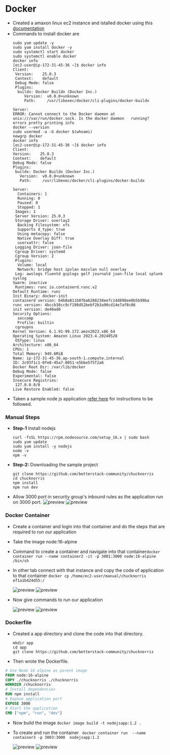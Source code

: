 # Docker
* Created a amaxon linux ec2 instance and istalled docker using this [documentation](https://medium.com/@srijaanaparthy/step-by-step-guide-to-install-docker-on-amazon-linux-machine-in-aws-a690bf44b5fe)
* Commands to install docker are
  ```
  sudo yum update -y
  sudo yum install docker -y
  sudo systemctl start docker
  sudo systemctl enable docker
  docker info
  [ec2-user@ip-172-31-45-36 ~]$ docker info
  Client:
   Version:    25.0.3
   Context:    default
   Debug Mode: false
   Plugins:
    buildx: Docker Buildx (Docker Inc.)
       Version:  v0.0.0+unknown
       Path:     /usr/libexec/docker/cli-plugins/docker-buildx

  Server:
  ERROR: Cannot connect to the Docker daemon at unix:///var/run/docker.sock. Is the docker daemon   running?
  errors pretty printing info
  docker --version
  sudo usermod -a -G docker $(whoami)
  newgrp docker
  docker info
  [ec2-user@ip-172-31-45-36 ~]$ docker info
  Client:
  Version:    25.0.3
  Context:    default
  Debug Mode: false
  Plugins:
   buildx: Docker Buildx (Docker Inc.)
     Version:  v0.0.0+unknown
     Path:     /usr/libexec/docker/cli-plugins/docker-buildx
 
  Server:
    Containers: 1
    Running: 0
    Paused: 0
    Stopped: 1
   Images: 1
   Server Version: 25.0.3
   Storage Driver: overlay2
    Backing Filesystem: xfs
    Supports d_type: true
    Using metacopy: false
    Native Overlay Diff: true
    userxattr: false
   Logging Driver: json-file
   Cgroup Driver: systemd
   Cgroup Version: 2
   Plugins:
    Volume: local
    Network: bridge host ipvlan macvlan null overlay
   Log: awslogs fluentd gcplogs gelf journald json-file local splunk syslog
  Swarm: inactive
   Runtimes: runc io.containerd.runc.v2
  Default Runtime: runc
  Init Binary: docker-init
  containerd version: 64b8a811b07ba6288238eefc14d898ee0b5b99ba
  runc version: 4bccb38cc9cf198d52bebf2b3a90cd14e7af8c06
  init version: de40ad0
  Security Options:
    seccomp
    Profile: builtin
   cgroupns
  Kernel Version: 6.1.91-99.172.amzn2023.x86_64
  Operating System: Amazon Linux 2023.4.20240528
   OSType: linux
  Architecture: x86_64
  CPUs: 1
  Total Memory: 949.6MiB
  Name: ip-172-31-45-36.ap-south-1.compute.internal
  ID: 2c93f1c1-0fe8-45a7-8051-e5bbe5f5f2a6
  Docker Root Dir: /var/lib/docker
  Debug Mode: false
  Experimental: false
  Insecure Registries:
   127.0.0.0/8
  Live Restore Enabled: false
  ```
* Taken a sample node js application [refer here](https://medium.com/@sadahamranawake/the-easiest-way-to-install-nodejs-in-amazon-linux-2-2a099b41f743) for instructions to be followed.
### Manual Steps
* **Step-1** Install nodejs

    ```
    curl -fsSL https://rpm.nodesource.com/setup_16.x | sudo bash
    sudo yum update
    sudo yum install -y nodejs
    node -v
    npm -v
    ```
* **Step-2:** Downloading the sample project

    ```
    git clone https://github.com/betterstack-community/chucknorris
    cd chucknorris
    npm install
    npm run dev
    ```

* Allow 3000 port in security group's inbound rules as the application run on 3000 port.
  ![preview](images/docker1.png)
  ![preview](images/docker2.png)
### Docker Container
* Create a container and login into that container and do the steps that are required to run our application
* Take the image node:16-alpine
* Command to create a container and navigate into that container`docker container run --name container2 -it -p 3001:3000 node:16-alpine /bin/sh`
* In other tab connect with that instance and copy the code of application to that container `docker cp /home/ec2-user/manual/chucknorris ef1a1b424d55:/`
  
  ![preview](images/docker3.png)
  ![preview](images/docker4.png)

* Now give commands to run our application
  
  ![preview](images/docker5.png)
  ![preview](images/docker6.png)

### Dockerfile 
* Created a app directory and clone the code into that directory.
  ```
  mkdir app
  cd app
  git clone https://github.com/betterstack-community/chucknorris
  ```
* Then wrote the Dockerfile.
```Dockerfile
# Use Node 16 alpine as parent image
FROM node:16-alpine
COPY ./chucknorris ./chucknorris
WORKDIR /chucknorris
# Install dependencies
RUN npm install
# Expose application port
EXPOSE 3000
# Start the application
CMD ["npm", "run", "dev"]
```
* Now build the image `docker image build -t nodejsapp:1.2 .`
* To create and run the container ` docker container run  --name container3 -p 3003:3000  nodejsapp:1.2`
  
  ![preview](images/docker7.png)
  ![preview](images/docker8.png)
